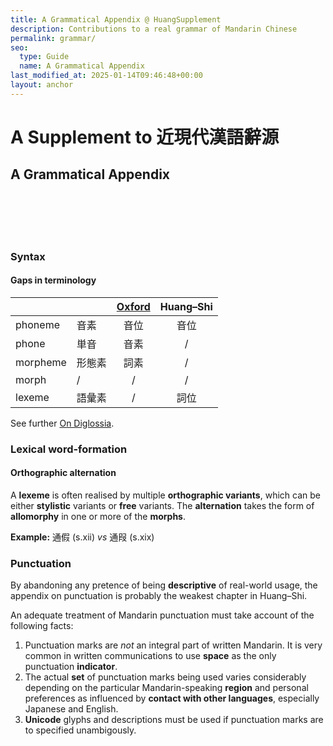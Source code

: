 ```yaml
---
title: A Grammatical Appendix @ HuangSupplement
description: Contributions to a real grammar of Mandarin Chinese
permalink: grammar/
seo:
  type: Guide
  name: A Grammatical Appendix
last_modified_at: 2025-01-14T09:46:48+00:00
layout: anchor
---
```

# A Supplement to 近現代漢語辭源
## A Grammatical Appendix
&nbsp;  
&nbsp;  
&nbsp;  
&nbsp;  
### Syntax

#### Gaps in terminology

|          |        | [Oxford](https://t18d.github.io/HuangSupplement/tally/#the-oxford-chinese-dictionary) | Huang–Shi |
|----------|--------|:------:|:---------:|
| phoneme  |  音素  |  音位  |    音位   |
| phone    |  単音  |  音素  |     /     |
| morpheme | 形態素 |  詞素  |     /     |
| morph    |    /   |    /   |     /     |
| lexeme   | 語彙素 |    /   |    詞位   |

See further [On Diglossia](https://t18d.github.io/HuangSupplement/diglossia/).

### Lexical word-formation

#### Orthographic alternation

A **lexeme** is often realised by multiple **orthographic variants**, which can be either **stylistic** variants or **free** variants. The **alternation** takes the form of **allomorphy** in one or more of the **morphs**.

**Example:** 通假 (s.xii) _vs_ 通叚 (s.xix)

### Punctuation

By abandoning any pretence of being **descriptive** of real-world usage, the appendix on punctuation is probably the weakest chapter in Huang–Shi.

An adequate treatment of Mandarin punctuation must take account of the following facts:

1. Punctuation marks are _not_ an integral part of written Mandarin. It is very common in written communications to use **space** as the only punctuation **indicator**.
2. The actual **set** of punctuation marks being used varies considerably depending on the particular Mandarin-speaking **region** and personal preferences as influenced by **contact with other languages**, especially Japanese and English.
3. **Unicode** glyphs and descriptions must be used if punctuation marks are to specified unambigously.
